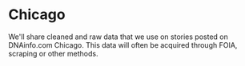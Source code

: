 # Chicago

We'll share cleaned and raw data that we use on stories posted on DNAinfo.com Chicago. This data will often be acquired through FOIA, scraping or other methods.
